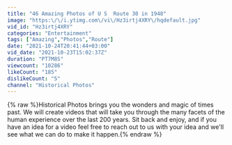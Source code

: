```yaml
---
title: "46 Amazing Photos of U S  Route 30 in 1948"
image: "https:\/\/i.ytimg.com\/vi\/Hz3irtj4XRY\/hqdefault.jpg"
vid_id: "Hz3irtj4XRY"
categories: "Entertainment"
tags: ["Amazing","Photos","Route"]
date: "2021-10-24T20:41:44+03:00"
vid_date: "2021-10-23T15:02:37Z"
duration: "PT7M8S"
viewcount: "10286"
likeCount: "185"
dislikeCount: "5"
channel: "Historical Photos"
---
```

{% raw %}Historical Photos brings you the wonders and magic of times past. We will create videos that will take you through the many facets of the human experience over the last 200 years. Sit back and enjoy, and if you have an idea for a video feel free to reach out to us with your idea and we'll see what we can do to make it happen.{% endraw %}
